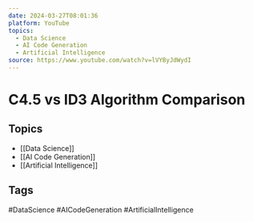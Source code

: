 ```yaml
---
date: 2024-03-27T08:01:36
platform: YouTube
topics:
  - Data Science
  - AI Code Generation
  - Artificial Intelligence
source: https://www.youtube.com/watch?v=lVYByJdWydI
---
```

# C4.5 vs ID3 Algorithm Comparison

## Topics
- [[Data Science]]
- [[AI Code Generation]]
- [[Artificial Intelligence]]

## Tags
#DataScience #AICodeGeneration #ArtificialIntelligence